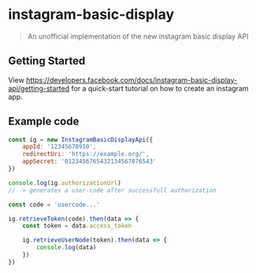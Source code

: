 # instagram-basic-display
> An unofficial implementation of the new instagram basic display API

## Getting Started
View https://developers.facebook.com/docs/instagram-basic-display-api/getting-started for a quick-start tutorial on how to create an instagram app.

## Example code
```javascript
const ig = new InstagramBasicDisplayApi({
    appId: '12345678910',
    redirectUri: 'https://example.org/',
    appSecret: '0123456765432134567876543'
})

console.log(ig.authorizationUrl)
// -> generates a user-code after successfull authorization

const code = 'usercode...'

ig.retrieveToken(code).then(data => {
    const token = data.access_token

    ig.retrieveUserNode(token).then(data => {
        console.log(data)
    })
})
```